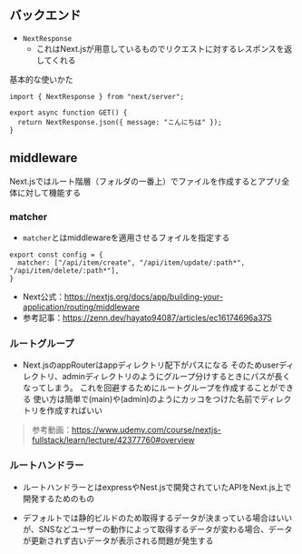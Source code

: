 ## バックエンド
- `NextResponse`
  - これはNext.jsが用意しているものでリクエストに対するレスポンスを返してくれる


基本的な使いかた
```
import { NextResponse } from "next/server";

export async function GET() {
  return NextResponse.json({ message: "こんにちは" });
}
```

## middleware
Next.jsではルート階層（フォルダの一番上）でファイルを作成するとアプリ全体に対して機能する

### matcher
- `matcher`とはmiddlewareを適用させるフォイルを指定する

```
export const config = {
  matcher: ["/api/item/create", "/api/item/update/:path*", "/api/item/delete/:path*"],
}
```
- Next公式：https://nextjs.org/docs/app/building-your-application/routing/middleware
- 参考記事：https://zenn.dev/hayato94087/articles/ec16174696a375

### ルートグループ
- Next.jsのappRouterはappディレクトリ配下がパスになる
そのためuserディレクトリ、adminディレクトリのようにグループ分けするときにパスが長くなってしまう。
これを回避するためにルートグループを作成することができる
使い方は簡単で(main)や(admin)のようにカッコをつけた名前でディレクトリを作成すればいい

> 参考動画：https://www.udemy.com/course/nextjs-fullstack/learn/lecture/42377760#overview

### ルートハンドラー

- ルートハンドラーとはexpressやNest.jsで開発されていたAPIをNext.js上で開発するためのもの

- デフォルトでは静的ビルドのため取得するデータが決まっている場合はいいが、SNSなどユーザーの動作によって取得するデータが変わる場合、データが更新されず古いデータが表示される問題が発生する